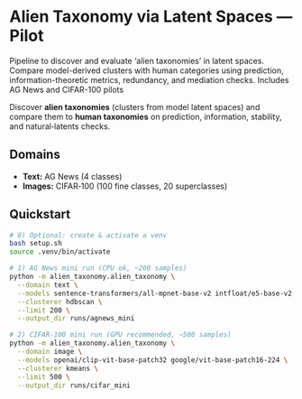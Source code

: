 # Alien Taxonomy via Latent Spaces — Pilot
Pipeline to discover and evaluate ‘alien taxonomies’ in latent spaces. Compare model-derived clusters with human categories using prediction, information-theoretic metrics, redundancy, and mediation checks. Includes AG News and CIFAR-100 pilots

Discover **alien taxonomies** (clusters from model latent spaces) and compare them to **human taxonomies** on prediction, information, stability, and natural‑latents checks.

## Domains
- **Text:** AG News (4 classes)
- **Images:** CIFAR‑100 (100 fine classes, 20 superclasses)

## Quickstart

```bash
# 0) Optional: create & activate a venv
bash setup.sh
source .venv/bin/activate

# 1) AG News mini run (CPU ok, ~200 samples)
python -m alien_taxonomy.alien_taxonomy \
  --domain text \
  --models sentence-transformers/all-mpnet-base-v2 intfloat/e5-base-v2 \
  --clusterer hdbscan \
  --limit 200 \
  --output_dir runs/agnews_mini

# 2) CIFAR‑100 mini run (GPU recommended, ~500 samples)
python -m alien_taxonomy.alien_taxonomy \
  --domain image \
  --models openai/clip-vit-base-patch32 google/vit-base-patch16-224 \
  --clusterer kmeans \
  --limit 500 \
  --output_dir runs/cifar_mini

